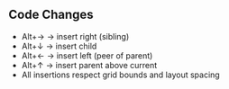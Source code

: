 ## Code Changes

- Alt+→ → insert right (sibling)
- Alt+↓ → insert child
- Alt+← → insert left (peer of parent)
- Alt+↑ → insert parent above current
- All insertions respect grid bounds and layout spacing
